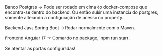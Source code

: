 Banco Postgres -> Pode ser rodado em cima do docker-compose que encontra-se dentro do backend. Ou então subir uma instancia do postgres, somente alterando a configuração de acesso no property.
<br>
<br>
Backend Java Spring Boot -> Rodar normalmente com o Maven.
<br>
<br>
Frontend Angular 17 -> Comando no package, 'npm run start'.
<br>
<br>
Se atentar as portas configuradas!

